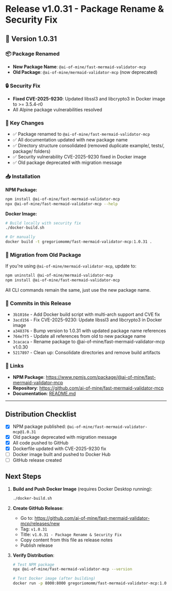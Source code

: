 # Release v1.0.31 - Package Rename & Security Fix

## 🚀 Version 1.0.31

### 📦 Package Renamed
- **New Package Name**: `@ai-of-mine/fast-mermaid-validator-mcp`
- **Old Package**: `@ai-of-mine/mermaid-validator-mcp` (now deprecated)

### 🔒 Security Fix
- **Fixed CVE-2025-9230**: Updated libssl3 and libcrypto3 in Docker image to >= 3.5.4-r0
- All Alpine package vulnerabilities resolved

### 🎯 Key Changes
- ✅ Package renamed to `@ai-of-mine/fast-mermaid-validator-mcp`
- ✅ All documentation updated with new package name
- ✅ Directory structure consolidated (removed duplicate example/, tests/, package/ folders)
- ✅ Security vulnerability CVE-2025-9230 fixed in Docker image
- ✅ Old package deprecated with migration message

### 📥 Installation

**NPM Package:**
```bash
npm install @ai-of-mine/fast-mermaid-validator-mcp
npx @ai-of-mine/fast-mermaid-validator-mcp --help
```

**Docker Image:**
```bash
# Build locally with security fix
./docker-build.sh

# Or manually
docker build -t gregoriomomm/fast-mermaid-validator-mcp:1.0.31 .
```

### 🔄 Migration from Old Package

If you're using `@ai-of-mine/mermaid-validator-mcp`, update to:
```bash
npm uninstall @ai-of-mine/mermaid-validator-mcp
npm install @ai-of-mine/fast-mermaid-validator-mcp
```

All CLI commands remain the same, just use the new package name.

### 📝 Commits in this Release
- `3b1016e` - Add Docker build script with multi-arch support and CVE fix
- `3acd156` - Fix CVE-2025-9230: Update libssl3 and libcrypto3 in Docker image
- `a348376` - Bump version to 1.0.31 with updated package name references
- `764e7f5` - Update all references from old to new package name
- `3cacaca` - Rename package to @ai-of-mine/fast-mermaid-validator-mcp v1.0.30
- `5217897` - Clean up: Consolidate directories and remove build artifacts

### 🔗 Links
- **NPM Package**: https://www.npmjs.com/package/@ai-of-mine/fast-mermaid-validator-mcp
- **Repository**: https://github.com/ai-of-mine/fast-mermaid-validator-mcp
- **Documentation**: [README.md](https://github.com/ai-of-mine/fast-mermaid-validator-mcp#readme)

---

## Distribution Checklist

- [x] NPM package published: `@ai-of-mine/fast-mermaid-validator-mcp@1.0.31`
- [x] Old package deprecated with migration message
- [x] All code pushed to GitHub
- [x] Dockerfile updated with CVE-2025-9230 fix
- [ ] Docker image built and pushed to Docker Hub
- [ ] GitHub release created

## Next Steps

1. **Build and Push Docker Image** (requires Docker Desktop running):
   ```bash
   ./docker-build.sh
   ```

2. **Create GitHub Release**:
   - Go to: https://github.com/ai-of-mine/fast-mermaid-validator-mcp/releases/new
   - Tag: `v1.0.31`
   - Title: `v1.0.31 - Package Rename & Security Fix`
   - Copy content from this file as release notes
   - Publish release

3. **Verify Distribution**:
   ```bash
   # Test NPM package
   npx @ai-of-mine/fast-mermaid-validator-mcp --version

   # Test Docker image (after building)
   docker run -p 8000:8000 gregoriomomm/fast-mermaid-validator-mcp:1.0.31
   ```
